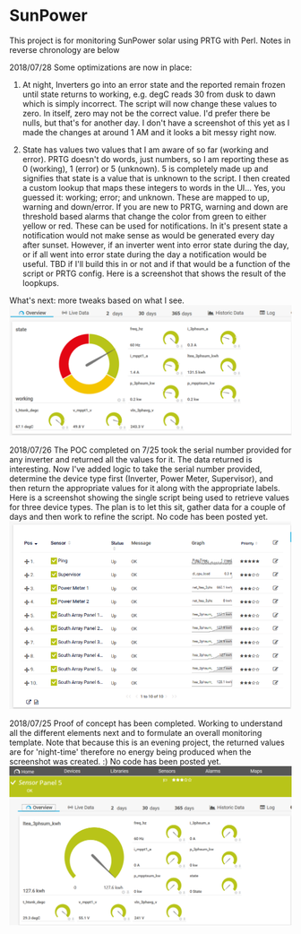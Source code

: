 # SunPower
This project is for monitoring SunPower solar using PRTG with Perl. Notes in reverse chronology are below

2018/07/28 Some optimizations are now in place:
1) At night, Inverters go into an error state and the reported remain frozen until state returns to working, e.g. degC reads 30 from dusk to dawn which is simply incorrect. The script will now change these values to zero.  In itself, zero may not be the correct value. I'd prefer there be nulls, but that's for another day. I don't have a screenshot of this yet as I made the changes at around 1 AM and it looks a bit messy right now.

2) State has values two values that I am aware of so far (working and error).  PRTG doesn't do words, just numbers, so I am reporting these as 0 (working), 1 (error) or 5 (unknown). 5 is completely made up and signifies that state is a value that is unknown to the script.  I then created a custom lookup that maps these integers to words in the UI... Yes, you guessed it: working; error; and unknown. These are mapped to up, warning and down/error. If you are new to PRTG, warning and down are threshold based alarms that change the color from green to either yellow or red.  These can be used for notifications.  In it's present state a notification would not make sense as would be generated every day after sunset.  However, if an inverter went into error state during the day, or if all went into error state during the day a notification would be useful.  TBD if I'll build this in or not and if that would be a function of the script or PRTG config.  Here is a screenshot that shows the result of the loopkups.

What's next: more tweaks based on what I see.
![Preview](https://raw.githubusercontent.com/JJWatMyself/SunPower/master/proof-of-concept2.png)

2018/07/26 The POC completed on 7/25 took the serial number provided for any inverter and returned all the values for it. The data returned is interesting.  Now I've added logic to take the serial number provided, determine the device type first (Inverter, Power Meter, Supervisor), and then return the appropriate values for it along with the appropriate labels.  Here is a screenshot showing the single script being used to retrieve values for three device types. The plan is to let this sit, gather data for a couple of days and then work to refine the script. No code has been posted yet.
![Preview](https://raw.githubusercontent.com/JJWatMyself/SunPower/master/proof-of-concept1.png)

2018/07/25 Proof of concept has been completed. Working to understand all the different elements next and to formulate an overall monitoring template. Note that because this is an evening project, the returned values are for 'night-time' therefore no energy being produced when the screenshot was created.  :) No code has been posted yet.
![Preview](https://raw.githubusercontent.com/JJWatMyself/SunPower/master/proof-of-concept.png)
